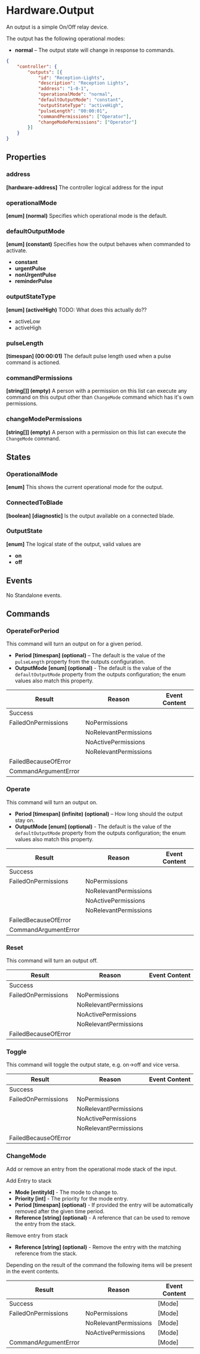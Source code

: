 # Hardware.Output

An output is a simple On/Off relay device.

The output has the following operational modes:

- **normal** – The output state will change in response to commands.

````json
{
    "controller": {
        "outputs": [{
            "id": "Reception-Lights",
            "description": "Reception Lights",
            "address": "1-0-1",
            "operationalMode": "normal",
            "defaultOutputMode": "constant",
            "outputStateType": "activeHigh",
            "pulseLength": "00:00:01",
            "commandPermissions": ["Operator"],
            "changeModePermissions": ["Operator"]
        }]
    }
}
````

## Properties

### address

**[hardware-address]** The controller logical address for the input

### operationalMode

**[enum] (normal)** Specifies which operational mode is the default.

### defaultOutputMode

**[enum] (constant)** Specifies how the output behaves when commanded to activate.

- **constant**
- **urgentPulse**
- **nonUrgentPulse**
- **reminderPulse**

### outputStateType

**[enum] (activeHigh)** TODO: What does this actually do??

- activeLow
- activeHigh

### pulseLength

**[timespan] (00:00:01)** The default pulse length used when a pulse command is actioned.

### commandPermissions

**[string[]] (empty)** A person with a permission on this list can execute any command on
this output other than `ChangeMode` command which has it's own permissions.

### changeModePermissions

**[string[]] (empty)** A person with a permission on this list can execute the
`ChangeMode` command.

## States

### OperationalMode

**[enum]** This shows the current operational mode for the output.

### ConnectedToBlade

**[boolean]** **[diagnostic]** Is the output available on a connected blade.

### OutputState

**[enum]** The logical state of the output, valid values are

- **on**
- **off**

## Events

No Standalone events.

## Commands

### OperateForPeriod

This command will turn an output on for a given period.

- **Period [timespan] (optional)** – The default is the value of the `pulseLength`
 property from the outputs configuration.
- **OutputMode [enum] (optional)** - The default is the value of the `defaultOutputMode`
 property from the outputs configuration; the enum values also match this property.

| **Result**           | **Reason**            | **Event Content** |
|----------------------|-----------------------|-------------------|
| Success              |                       |                   |
| FailedOnPermissions  | NoPermissions         |                   |
|                      | NoRelevantPermissions |                   |
|                      | NoActivePermissions   |                   |
|                      | NoRelevantPermissions |                   |
| FailedBecauseOfError |                       |                   |
| CommandArgumentError |                       |                   |

### Operate

This command will turn an output on.

- **Period [timespan] (infinite) (optional)** – How long should the output stay on.
- **OutputMode [enum] (optional)** - The default is the value of the `defaultOutputMode`
 property from the outputs configuration; the enum values also match this property.

| **Result**           | **Reason**            | **Event Content** |
|----------------------|-----------------------|-------------------|
| Success              |                       |                   |
| FailedOnPermissions  | NoPermissions         |                   |
|                      | NoRelevantPermissions |                   |
|                      | NoActivePermissions   |                   |
|                      | NoRelevantPermissions |                   |
| FailedBecauseOfError |                       |                   |  TODO: What's the difference between this
| CommandArgumentError |                       |                   |  TODO: and this?

### Reset

This command will turn an output off.

| **Result**           | **Reason**            | **Event Content** |
|----------------------|-----------------------|-------------------|
| Success              |                       |                   |
| FailedOnPermissions  | NoPermissions         |                   |
|                      | NoRelevantPermissions |                   |
|                      | NoActivePermissions   |                   |
|                      | NoRelevantPermissions |                   |
| FailedBecauseOfError |                       |                   |

### Toggle

This command will toggle the output state, e.g. on->off and vice versa.

| **Result**           | **Reason**            | **Event Content** |
|----------------------|-----------------------|-------------------|
| Success              |                       |                   |
| FailedOnPermissions  | NoPermissions         |                   |
|                      | NoRelevantPermissions |                   |
|                      | NoActivePermissions   |                   |
|                      | NoRelevantPermissions |                   |
| FailedBecauseOfError |                       |                   |

### ChangeMode

Add or remove an entry from the operational mode stack of the input.

Add Entry to stack

- **Mode [entityId]** - The mode to change to.
- **Priority [int]** - The priority for the mode entry.
- **Period [timespan] (optional)** - If provided the entry will be automatically
  removed after the given time period.
- **Reference [string] (optional)** - A reference that can be used to remove the
  entry from the stack.

Remove entry from stack

- **Reference [string] (optional)** - Remove the entry with the matching reference
  from the stack.

Depending on the result of the command the following items will be present in the
event contents.

| **Result**           | **Reason**            |   **Event Content** |
|----------------------|-----------------------|---------------------|
| Success              |                       | [Mode]              |
| FailedOnPermissions  | NoPermissions         | [Mode]              |
|                      | NoRelevantPermissions | [Mode]              |
|                      | NoActivePermissions   | [Mode]              |
| CommandArgumentError |                       | [Mode]              |